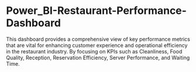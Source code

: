# Power_BI-Restaurant-Performance-Dashboard
This dashboard provides a comprehensive view of key performance metrics that are vital for enhancing customer experience and operational efficiency in the restaurant industry. By focusing on KPIs such as Cleanliness, Food Quality, Reception, Reservation Efficiency, Server Performance, and Waiting Time.
